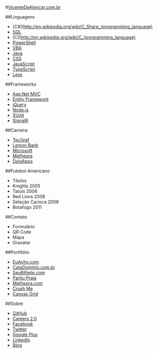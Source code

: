 #[VicenteDeAlencar.com.br](http://vicentedealencar.com.br)

##Linguagens
- [C#](http://en.wikipedia.org/wiki/C_Sharp_(programming_language)
- [SQL](http://en.wikipedia.org/wiki/SQL)
- [C](http://en.wikipedia.org/wiki/C_(programming_language)
- [PowerShell](http://en.wikipedia.org/wiki/Windows_PowerShell)
- [VBA](http://en.wikipedia.org/wiki/Visual_Basic_for_Applications)
- [Java](http://java.com/pt_BR/)
- [CSS](http://en.wikipedia.org/wiki/Cascading_Style_Sheets)
- [JavaScript](http://en.wikipedia.org/wiki/JavaScript)
- [TypeScript](http://www.typescriptlang.org/)
- [Less](http://lesscss.org/)

##Frameworks
- [Asp.Net MVC](http://www.asp.net/mvc)
- [Entity Framework](http://entityframework.codeplex.com/)
- [jQuery](http://JQuery.com)
- [Node.js](http://nodejs.org/)
- [XUnit](http://xunit.codeplex.com/)
- [SignalR](http://signalr.net/)

##Carreira
- [TecGraf](http://www.tecgraf.puc-rio.br/)
- [Lemon Bank](http://www.lemonbank.com.br/)
- [Microsoft](http://microsoft.com)
- [Metheora](http://www.metheora.com)
- [DojoApps](http://dojoapps.com.br)

##Futebol Americano
- Títulos
- Knights 2005
- Tatuís 2006
- Red Lions 2008
- Seleção Carioca 2009
- Botafogo 2011

##Contato
- Formulário
- QR Code
- Mapa
- Gravatar

##Portifólio
- [EuAcho.com](http://www.euacho.com)
- [CataDomínio.com.br](http://catadominio.com.br)
- [SeuBilhete.com](http://www.seubilhete.com)
- [Partiu Praia](https://itunes.apple.com/br/app/partiupraia/id511217370?ls=1&mt=8)
- [Metheora.com](http://www.metheora.com)
- [Crush Me](https://apps.facebook.com/crushmeapp/)
- [Canvas Grid](http://vicentedealencar.com.br/canvas-grid/)

##Sobre
- [GitHub](http://github.com/vicentedealencar)
- [Careers 2.0](http://careers.stackoverflow.com/vicentedealencar)
- [Facebook](http://facebook.com/vicentedealencar)
- [Twitter](http://twitter.com/vicentealencar)
- [Google Plus](https://plus.google.com/113567939482133549016/?rel=me)
- [LinkedIn](http://br.linkedin.com/pub/vicente-de-alencar/24/932/495)
- [Blog](http://vicentedealencar.com.br/blog)